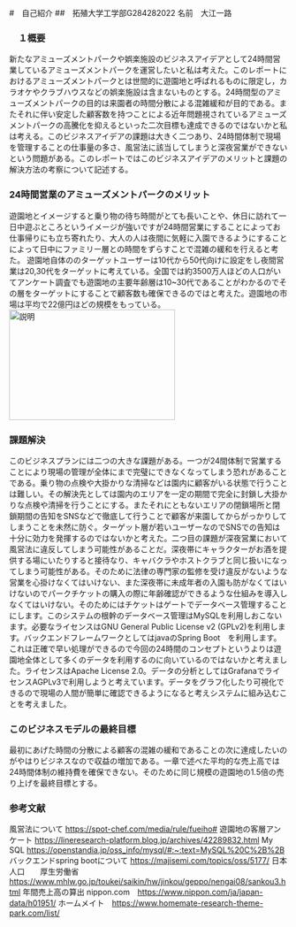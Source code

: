 
#　自己紹介
##　拓殖大学工学部G284282022
 名前　大江一路


### 　１概要
新たなアミューズメントパークや娯楽施設のビジネスアイデアとして24時間営業しているアミューズメントパークを運営したいと私は考えた。このレポートにおけるアミューズメントパークとは世間的に遊園地と呼ばれるものに限定し，カラオケやクラブハウスなどの娯楽施設は含まないものとする。24時間型のアミューズメントパークの目的は来園者の時間分散による混雑緩和が目的である。またそれに伴い安定した顧客数を持つことによる近年問題視されているアミューズメントパークの高騰化を抑えるといった二次目標も達成できるのではないかと私は考える。このビジネスアイデアの課題は大きく二つあり、24時間体制で現場を管理することの仕事量の多さ、風営法に該当してしまうと深夜営業ができないという問題がある。このレポートではこのビジネスアイデアのメリットと課題の解決方法の考察について記述する。
<!-- ### 課題や解決策
* 大量の従業員の確保が必要，24時間体制なのでメンテナンスのタイミングで顧客満足度が下がらないようにする
深夜帯の治安の確保 

* 解決策　資本金の確保を多くする,会場自体は24時間体制だが深夜料金などを設ける 
* 定期メンテナンスの告知を多く行い顧客に理解してもらえるようにする
* アルコール類の提供ではエリアを限定するなどをする


### ターゲットユーザー
10~50代
約71,200,000人
参考文献　厚生労働省　https://www.mhlw.go.jp/toukei/saikin/hw/jinkou/geppo/nengai08/sankou3.html

### ビジネスモデル　年間売上高
24時間型のアミューズメントパーク
全体の売り上げから平均値を取得２２億円
nippon.com　https://www.nippon.com/ja/japan-data/h01951/
ホームメイト　https://www.homemate-research-theme-park.com/list/


<img src="https://www.nippon.com/ja/ncommon/contents/japan-data/2567022/2567022.png" alt="説明" width="300" height="200">

###　選定したもの
* ユーザインタフェース
    チケットの予約
    園内デジタルマップ

* バックエンドシステム
    チケット予約の確認
    入場者数に対してのお土産などの在庫管理

* セキュリティ
    個人情報，
    テーマパークの機密事項を守るため
    

* 利用するオープンソースソフトウェアとライセンス
データベース
    SQLite
    Public Domain

バックエンド
    pring Boot
    MIT -->


###  24時間営業のアミューズメントパークのメリット
遊園地とイメージすると乗り物の待ち時間がとても長いことや、休日に訪れて一日中遊ぶところというイメージが強いですが24時間営業にすることによってお仕事帰りにも立ち寄れたり、大人の人は夜間に気軽に入園できるようにすることによって日中にファミリー層との時間をずらすことで混雑の緩和を行えると考た。
遊園地自体ののターゲットユーザーは10代から50代向けに設定をし夜間営業は20,30代をターゲットに考えている。全国では約3500万人ほどの人口がいてアンケート調査でも遊園地の主要年齢層は10~30代であることがわかるのでその層をターゲットにすることで顧客数も確保できるのではと考えた。遊園地の市場は平均で22億円ほどの規模をもっている。<img src="https://www.nippon.com/ja/ncommon/contents/japan-data/2567022/2567022.png" alt="説明" width="300" height="200">


### 課題解決
このビジネスプランには二つの大きな課題がある。一つが24間体制で営業することにより現場の管理が全体にまで完璧にできなくなってしまう恐れがあることである。乗り物の点検や大掛かりな清掃などは園内に顧客がいる状態で行うことは難しい。その解決先としては園内のエリアを一定の期間で完全に封鎖し大掛かりな点検や清掃を行うことにする。またそれにともないエリアの閉鎖場所と閉鎖期間の告知をSNSなどで徹底して行うことで顧客が来園してからがっかりしてしまうことを未然に防ぐ。ターゲット層が若いユーザーなのでSNSでの告知は十分に効力を発揮するのではないかと考えた。二つ目の課題が深夜営業において風営法に違反してしまう可能性があることだ。深夜帯にキャラクターがお酒を提供する場にいたりすると接待なり、キャバクラやホストクラブと同じ扱いになってしまう可能性がある。そのために法律の専門家の監修を受け違反がないような営業を心掛けなくてはいけない、また深夜帯に未成年者の入園も防がなくてはいけないのでパークチケットの購入の際に年齢確認ができるような仕組みを導入しなくてはいけない。そのためにはチケットはゲートでデータベース管理することにします。このシステムの根幹のデータベース管理はMySQLを利用しおこないます。必要なライセンスはGNU General Public License v2 (GPLv2)を利用します。バックエンドフレームワークとしてはjavaのSpring Boot　を利用します。これは正確で早い処理ができるので今回の24時間のコンセプトというよりは遊園地全体として多くのデータを利用するのに向いているのではないかと考えました。ライセンスはApache License 2.0。データの分析としてはGrafanaでライセンスAGPLv3で利用しようと考えています。データをグラフ化したり可視化できるので現場の人間が簡単に確認できるようになると考えシステムに組み込むことを考えました。

### このビジネスモデルの最終目標
最初にあげた時間の分散による顧客の混雑の緩和であることの次に達成したいのがやはりビジネスなので収益の増加である。一章で述べた平均的な売上高では24時間体制の維持費を確保できない。そのために同じ規模の遊園地の1.5倍の売り上げを最終目標とする。

### 参考文献
風営法について
https://spot-chef.com/media/rule/fueiho#
遊園地の客層アンケート
https://lineresearch-platform.blog.jp/archives/42289832.html
 My SQL
https://openstandia.jp/oss_info/mysql/#:~:text=MySQL%20C%2B%2B
バックエンドspring bootについて
https://majisemi.com/topics/oss/5177/
日本人口　　厚生労働省
https://www.mhlw.go.jp/toukei/saikin/hw/jinkou/geppo/nengai08/sankou3.html
年間売上高の算出
nippon.com　https://www.nippon.com/ja/japan-data/h01951/
ホームメイト　https://www.homemate-research-theme-park.com/list/
